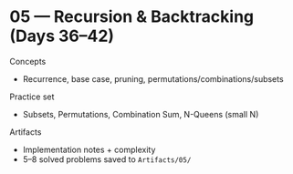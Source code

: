 # 05 — Recursion & Backtracking (Days 36–42)

Concepts
- Recurrence, base case, pruning, permutations/combinations/subsets

Practice set
- Subsets, Permutations, Combination Sum, N-Queens (small N)

Artifacts
- Implementation notes + complexity
- 5–8 solved problems saved to `Artifacts/05/`
